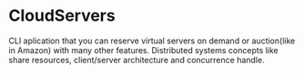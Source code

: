 # CloudServers

CLI aplication that you can reserve virtual servers on demand or auction(like in Amazon) with many other features. Distributed systems concepts like share resources, client/server architecture and concurrence handle. 

